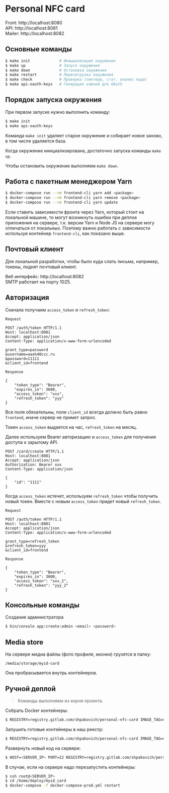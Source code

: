 # Personal NFC card

Front: http://localhost:8080  
API: http://localhost:8081  
Mailer: http://localhost:8082

## Основные команды

```bash
$ make init             # Инициализация окружения
$ make up               # Запуск окружения
$ make down             # Остановка окружения
$ make restart          # Перезагрузка окружения
$ make check            # Проверка (линтеры, стат. анализ кода)
$ make api-oauth-keys   # Генерация ключей для OAuth
```

## Порядок запуска окружения

При первом запуске нужно выполнить команду:
```bash
$ make init
$ make api-oauth-keys
```

Команда `make init` удаляет старое окружение и собирает новое заново, в том числе удаляется база.

Когда окружение инициализирована, достаточно запуска команды `make up`.

Чтобы остановить окружение выполняем `make down`. 

## Работа с пакетным менеджером Yarn

```bash
$ docker-compose run --rm frontend-cli yarn add <package>
$ docker-compose run --rm frontend-cli yarn remove <package>
$ docker-compose run --rm frontend-cli yarn update
```

Если ставить зависимости фронта через Yarn, который стоит на локальной машине, то могут возникнуть ошибки при деплое приложения на сервере, т.к. версии Yarn и Node JS на сервере могу отличаться от локальных. Поэтому важно работать с зависимости используя контейнер `frontend-cli`, как показано выше.

## Почтовый клиент

Для локальной разработки, чтобы было куда слать письма, например, токены, поднят почтовый клиент.

Веб интерфейс: http://localhost:8082  
SMTP работает на порту 1025.  

## Авторизация

Сначала получаем `access_token` и `refresh_token`:
```
Request

POST /auth/token HTTP/1.1
Host: localhost:8081
Accept: application/json
Content-Type: application/x-www-form-urlencoded

grant_type=password
&username=aaa%40ccc.ru
&password=11111
&client_id=frontend

Response

{
    "token_type": "Bearer",
    "expires_in": 3600,
    "access_token": "xxx",
    "refresh_token": "yyy"
}
```

Все поля обязательны, поле `client_id` всегда должно быть равно `frontend`, иначе сервер не примет запрос.

Токен `access_token` выдается на час, `refresh_token` на месяц.

Далее используем Bearer авторизацию и `access_token` для получения доступа к зарытому API.

```
POST /card/create HTTP/1.1
Host: localhost:8081
Accept: application/json
Authorization: Bearer xxx
Content-Type: application/json

{
    "id": "1111"
}
```

Когда `access_token` истечет, используем `refresh_token` чтобы получить новый токен. Вместе с новым `access_token` придет новый `refresh_token`.

```
Request

POST /auth/token HTTP/1.1
Host: localhost:8081
Accept: application/json
Content-Type: application/x-www-form-urlencoded

grant_type=refresh_token
&refresh_token=yyy
&client_id=frontend

Response

{
    "token_type": "Bearer",
    "expires_in": 3600,
    "access_token": "xxx_2",
    "refresh_token": "yyy_2"
}
```

## Консольные команды

Создание администратора
```bash
$ bin/console app:create:admin <email> <password>
```

## Media store

На сервере медиа файлы (фото профиля, иконки) грузятся в папку:
```
/media/storage/myid-card
```

Она пробрасывается внутрь контейнеров.

## Ручной деплой

> Команды выполняем из корня проекта.

Собрать Docker контейнеры:
```bash
$ REGISTRY=registry.gitlab.com/shpakovich/personal-nfc-card IMAGE_TAG=master make build
```

Запушить готовые контейнеры в наш реестр:
```bash
$ REGISTRY=registry.gitlab.com/shpakovich/personal-nfc-card IMAGE_TAG=master make push
```

Развернуть новый код на сервере:
```bash
$ HOST=<SERVER_IP> PORT=22 REGISTRY=registry.gitlab.com/shpakovich/personal-nfc-card BUILD_NUMBER=master IMAGE_TAG=master BASE_URL=https://myid-card.ru STORAGE_BASE_URL=https://media.myid-card.ru STORAGE_DIR=/var/storage MAILER_DSN=<MAILER_DSN> make deploy
```

В случае, если на сервере надо перезапустить контейнеры:
```bash
$ ssh root@<SERVER_IP>
$ cd /home/deploy/myid_card
$ docker-compose -f docker-compose-prod.yml restart
```

